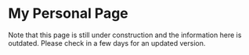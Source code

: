 # My Personal Page
Note that this page is still under construction and the information here is outdated. Please check in a few days for an updated version.
